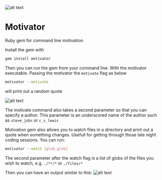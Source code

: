 ![alt text](https://travis-ci.org/hugorut/motivation.svg?branch=master "build status")
# Motivator
Ruby gem for command line motivation

Install the gem with
```sh
gem install motivator
```

Then you can run the gem from your command line. With the motivator executable. Passing the motivator the `motivate` flag as below

```sh
motivator --motivate
```

will print out a random quote

![alt text](http://s8.postimg.org/bfhgxz611/Screen_Shot_2015_12_24_at_11_04_42.png "quote")

The motivate command also takes a second parameter so that you can specify a author. This parameter is an underscored name of the author such as `steve_jobs` or `c_s_lewis`

Motivation gem also allows you to watch files in a directory and print out a quote when something changes. Usefull for getting through those late night coding sessions. You can run:

```sh
motivator --watch [glob,glob]
```
The second parameter after the watch flag is a list of globs of the files you wish to watch, e.g. `./**/*` or `./files/*`

Then you can have an output similar to this:
![alt text](http://s13.postimg.org/4edzmqguf/ezgif_com_resize.gif "watching")
